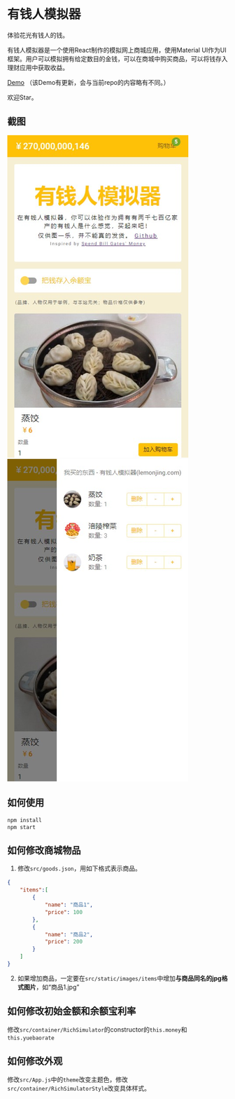 # 有钱人模拟器

体验花光有钱人的钱。

有钱人模拟器是一个使用React制作的模拟网上商城应用，使用Material UI作为UI框架。用户可以模拟拥有给定数目的金钱，可以在商城中购买商品，可以将钱存入理财应用中获取收益。

[Demo](https://lemonjing.com/rich) （该Demo有更新，会与当前repo的内容略有不同。）

欢迎Star。

## 截图

![主页](screenshots/main.jpg)![主页](screenshots/cart.jpg)

## 如何使用

```
npm install
npm start
```

## 如何修改商城物品

1. 修改`src/goods.json`，用如下格式表示商品。

```json
{
    "items":[
        {
            "name": "商品1",
            "price": 100
        },
        {
            "name": "商品2",
            "price": 200
        }
    ]
}
```

2. 如果增加商品，一定要在`src/static/images/items`中增加**与商品同名的jpg格式图片**，如“商品1.jpg”

## 如何修改初始金额和余额宝利率

修改`src/container/RichSimulator`的constructor的`this.money`和`this.yuebaorate`

## 如何修改外观

修改`src/App.js`中的`theme`改变主题色，修改`src/container/RichSimulatorStyle`改变具体样式。
